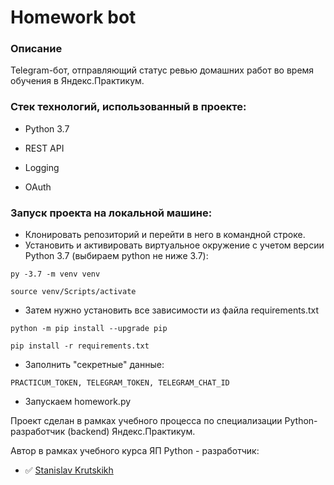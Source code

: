 # Homework bot
### Описание
Telegram-бот, отправляющий статус ревью домашних работ во время обучения в Яндекс.Практикум.

### Стек технологий, использованный в проекте:

- Python 3.7

- REST API

- Logging

- OAuth

### Запуск проекта на локальной машине:
- Клонировать репозиторий и перейти в него в командной строке.
- Установить и активировать виртуальное окружение c учетом версии Python 3.7 (выбираем python не ниже 3.7):

```py -3.7 -m venv venv```

```source venv/Scripts/activate```
- Затем нужно установить все зависимости из файла requirements.txt

```python -m pip install --upgrade pip```

```pip install -r requirements.txt```
- Заполнить "секретные" данные:

```PRACTICUM_TOKEN, TELEGRAM_TOKEN, TELEGRAM_CHAT_ID```
- Запускаем homework.py


Проект сделан в рамках учебного процесса по специализации Python-разработчик (backend) Яндекс.Практикум.

Автор в рамках учебного курса ЯП Python - разработчик:
- :white_check_mark: [Stanislav Krutskikh](https://github.com/StasKrut)
